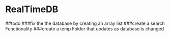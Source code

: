 # RealTimeDB
##todo
###fix the the database by creating an array list
###create a search Functionality
###create a temp Folder that updates as database is changed